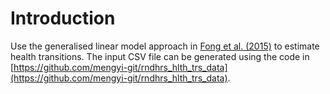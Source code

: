 # Introduction
Use the generalised linear model approach in [Fong et al. (2015)](https://doi.org/10.1080/10920277.2014.978025) to estimate health transitions. The input CSV file can be generated using the code in [https://github.com/mengyi-git/rndhrs_hlth_trs_data](https://github.com/mengyi-git/rndhrs_hlth_trs_data).
